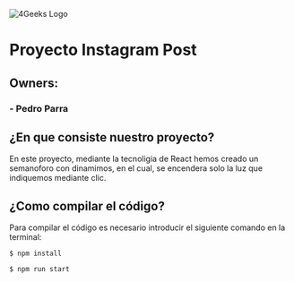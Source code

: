 ![4Geeks Logo](https://4geeksacademy.com//images/4geeks-logo.png)
# Proyecto Instagram Post
## Owners:
### 	- Pedro Parra

## ¿En que consiste nuestro proyecto?
En este proyecto, mediante la tecnoligia de React hemos creado un semanoforo con dinamimos, en el cual, se encendera solo la luz que indiquemos mediante clic.

## ¿Como compilar el código?
Para compilar el código es necesario introducir el siguiente comando en la terminal:
```
$ npm install
```
```
$ npm run start
```
